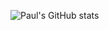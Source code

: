 ![Paul's GitHub stats](https://github-readme-stats.vercel.app/api?username=pmcslarrow&show_icons=true&theme=radical)
